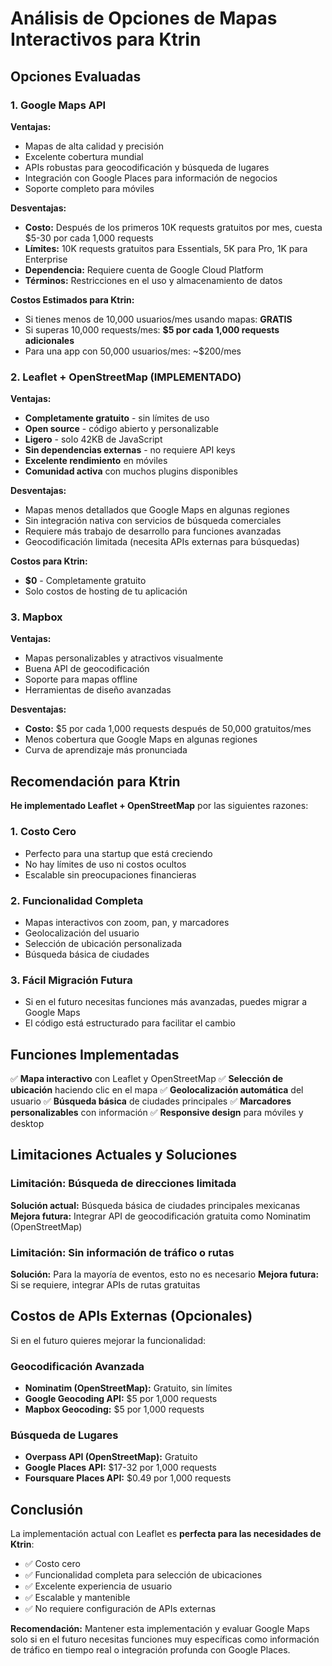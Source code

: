 # Análisis de Opciones de Mapas Interactivos para Ktrin

## Opciones Evaluadas

### 1. Google Maps API
**Ventajas:**
- Mapas de alta calidad y precisión
- Excelente cobertura mundial
- APIs robustas para geocodificación y búsqueda de lugares
- Integración con Google Places para información de negocios
- Soporte completo para móviles

**Desventajas:**
- **Costo:** Después de los primeros 10K requests gratuitos por mes, cuesta $5-30 por cada 1,000 requests
- **Límites:** 10K requests gratuitos para Essentials, 5K para Pro, 1K para Enterprise
- **Dependencia:** Requiere cuenta de Google Cloud Platform
- **Términos:** Restricciones en el uso y almacenamiento de datos

**Costos Estimados para Ktrin:**
- Si tienes menos de 10,000 usuarios/mes usando mapas: **GRATIS**
- Si superas 10,000 requests/mes: **$5 por cada 1,000 requests adicionales**
- Para una app con 50,000 usuarios/mes: ~$200/mes

### 2. Leaflet + OpenStreetMap (IMPLEMENTADO)
**Ventajas:**
- **Completamente gratuito** - sin límites de uso
- **Open source** - código abierto y personalizable
- **Ligero** - solo 42KB de JavaScript
- **Sin dependencias externas** - no requiere API keys
- **Excelente rendimiento** en móviles
- **Comunidad activa** con muchos plugins disponibles

**Desventajas:**
- Mapas menos detallados que Google Maps en algunas regiones
- Sin integración nativa con servicios de búsqueda comerciales
- Requiere más trabajo de desarrollo para funciones avanzadas
- Geocodificación limitada (necesita APIs externas para búsquedas)

**Costos para Ktrin:**
- **$0** - Completamente gratuito
- Solo costos de hosting de tu aplicación

### 3. Mapbox
**Ventajas:**
- Mapas personalizables y atractivos visualmente
- Buena API de geocodificación
- Soporte para mapas offline
- Herramientas de diseño avanzadas

**Desventajas:**
- **Costo:** $5 por cada 1,000 requests después de 50,000 gratuitos/mes
- Menos cobertura que Google Maps en algunas regiones
- Curva de aprendizaje más pronunciada

## Recomendación para Ktrin

**He implementado Leaflet + OpenStreetMap** por las siguientes razones:

### 1. **Costo Cero**
- Perfecto para una startup que está creciendo
- No hay límites de uso ni costos ocultos
- Escalable sin preocupaciones financieras

### 2. **Funcionalidad Completa**
- Mapas interactivos con zoom, pan, y marcadores
- Geolocalización del usuario
- Selección de ubicación personalizada
- Búsqueda básica de ciudades

### 3. **Fácil Migración Futura**
- Si en el futuro necesitas funciones más avanzadas, puedes migrar a Google Maps
- El código está estructurado para facilitar el cambio

## Funciones Implementadas

✅ **Mapa interactivo** con Leaflet y OpenStreetMap
✅ **Selección de ubicación** haciendo clic en el mapa
✅ **Geolocalización automática** del usuario
✅ **Búsqueda básica** de ciudades principales
✅ **Marcadores personalizables** con información
✅ **Responsive design** para móviles y desktop

## Limitaciones Actuales y Soluciones

### Limitación: Búsqueda de direcciones limitada
**Solución actual:** Búsqueda básica de ciudades principales mexicanas
**Mejora futura:** Integrar API de geocodificación gratuita como Nominatim (OpenStreetMap)

### Limitación: Sin información de tráfico o rutas
**Solución:** Para la mayoría de eventos, esto no es necesario
**Mejora futura:** Si se requiere, integrar APIs de rutas gratuitas

## Costos de APIs Externas (Opcionales)

Si en el futuro quieres mejorar la funcionalidad:

### Geocodificación Avanzada
- **Nominatim (OpenStreetMap):** Gratuito, sin límites
- **Google Geocoding API:** $5 por 1,000 requests
- **Mapbox Geocoding:** $5 por 1,000 requests

### Búsqueda de Lugares
- **Overpass API (OpenStreetMap):** Gratuito
- **Google Places API:** $17-32 por 1,000 requests
- **Foursquare Places API:** $0.49 por 1,000 requests

## Conclusión

La implementación actual con Leaflet es **perfecta para las necesidades de Ktrin**:
- ✅ Costo cero
- ✅ Funcionalidad completa para selección de ubicaciones
- ✅ Excelente experiencia de usuario
- ✅ Escalable y mantenible
- ✅ No requiere configuración de APIs externas

**Recomendación:** Mantener esta implementación y evaluar Google Maps solo si en el futuro necesitas funciones muy específicas como información de tráfico en tiempo real o integración profunda con Google Places.


